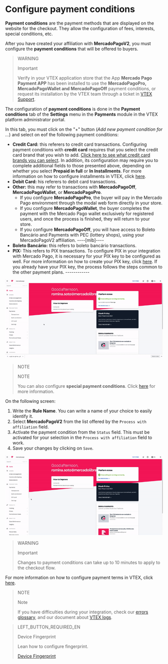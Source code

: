 # Configure payment conditions

**Payment conditions** are the payment methods that are displayed on the website for the checkout. They allow the configuration of fees, interests, special conditions, etc.

After you have created your affiliation with **MercadoPagoV2**, you must configure the **payment conditions** that will be offered to buyers.

> WARNING
>
> Important
>
> Verify in your VTEX application store that the App **Mercado Pago Payment APP** has been installed to use the **MercadoPagoPro, MercadoPagoWallet and MercadoPagoOff**  payment conditions, or request its installation by the VTEX team through a ticket in [VTEX Support](https://help.vtex.com/en/support).

The configuration of **payment conditions** is done in the **Payment conditions** tab of the **Settings** menu in the **Payments** module in the VTEX platform administrator portal.

In this tab, you must click on the "+" button (*Add new payment condition for ...*) and select on eof the following payment conditions:

* **Credit Card:** this referers to credit card transactions. Configuring payment conditions with **credit card** requires that you select the credit card brand that you wish to add. [Click here to see what credit card brands you can select](https://www.mercadopago[FAKER][URL][DOMAIN]/developers/en/guides/plugins/unofficial/vtex/payment-methods). In addition, its configuration may require you to complete additional fields to those presented above, depending on whether you select **Prepaid in full** or **In Installments**. For more information on how to configure installments in VTEX, click [here](https://help.vtex.com/en/tutorial/condicoes-de-pagamento--tutorials_455#parcelado-sem-juros).
* **Debit Card:** his referers to debit card transactions.
* **Other:** this may refer to transactions with  **MercadoPagoOff**, **MercadoPagoWallet**, or **MercadoPagoPro**.
  * If you configure **MercadoPagoPro**, the buyer will pay in the Mercado Pago environment through the modal web form directly in your store.
  * If you configure **MercadoPagoWallet**, the buyer completes the payment with the Mercado Pago wallet exclusively for registered users, and once the process is finished, they will return to your store.
  * If you configure **MercadoPagoOff**, you will have access to Boleto Bancário and Payments with PEC (lottery shops), using your MercadoPagoV2 affiliation.  ----[mlb]----
* **Boleto Bancário:** this refers to boleto bancário transactions.
* **PIX:** This refers to PIX transactions. To configure PIX in your integration with Mercado Pago, it is necessary for your PIX key to be configured as well. For more information on how to create your PIX key, click [here](https://www.mercadopago[FAKER][URL][DOMAIN]/stop/pix?url=https%3A%2F%2Fwww.mercadopago.com.br%2Fadmin-pix-keys%2Fmy-keys&authentication_mode=required). If you already have your PIX key, the process follows the steps common to the other payment plans. ------------

![Configure payment plans](/images/vtex/paymentconditions-en.gif)

> NOTE
>
> NOTE
> 
> You can also configure **special payment conditions**. Click [here](https://help.vtex.com/en/tutorial/condicoes-especiais--tutorials_456?&utm_source=admin) for more information.

On the following screen:

1. Write the **Rule Name**. You can write a name of your choice to easily identify it.
2. Select **MercadoPagoV2** from the list offered by the `Process with affiliation` field.
3. Activate the payment condition from the `Status` field. This must be activated for your selection in the `Process with affiliation` field to work.
4. Save your changes by clicking on `Save`.

![Credit card configuration](/images/vtex/paymentconditions-cc-en.gif)
> WARNING
>
> Important
> 
> Changes to payment conditions can take up to 10 minutes to apply to the checkout flow.

For more information on how to configure payment terms in VTEX, click [here](https://help.vtex.com/en/tutorial/condicoes-de-pagamento--tutorials_455).

> NOTE
>
> Note
> 
> If you have difficulties during your integration, check our [errors glossary](https://www.mercadopago[FAKER][URL][DOMAIN]/developers/en/guides/plugins/unofficial/vtex/common-errors), and our document about [VTEX logs](https://www.mercadopago[FAKER][URL][DOMAIN]/developers/en/guides/plugins/unofficial/vtex/logs).

> LEFT_BUTTON_REQUIRED_EN
>
> Device Fingerprint
>
> Lean how to configure fingerprint.
>
> [Device Fingerprint](https://www.mercadopago[FAKER][URL][DOMAIN]/developers/en/guides/plugins/unofficial/vtex/device-fingerprint)